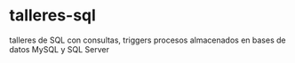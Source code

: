 # talleres-sql
talleres de SQL con consultas, triggers procesos almacenados en bases de datos MySQL y SQL Server 
